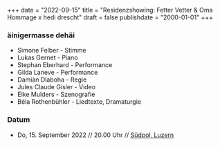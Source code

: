 ﻿+++
date = "2022-09-15"
title = "Residenzshowing: Fetter Vetter & Oma Hommage x hedi drescht"
draft = false
publishdate = "2000-01-01"
+++

### äinigermasse dehäi

* Simone Felber - Stimme
* Lukas Gernet - Piano
* Stephan Eberhard - Performance
* Gilda Laneve - Performance
* Damiàn Dlaboha - Regie
* Jules Claude Gisler - Video
* Elke Mulders - Szenografie
* Béla Rothenbühler - Liedtexte, Dramaturgie

### Datum

* Do, 15. September 2022 // 20.00 Uhr // [Südpol, Luzern](https://www.sudpol.ch/programm?jahr=2022&monat=7&post=residenzshowing-fetter-vetter-x-oma-hommage-x-hedi-drescht-aingermasse-dehai-0)